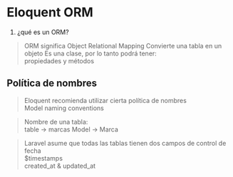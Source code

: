 # Eloquent ORM

1. ¿qué es un ORM?
> ORM significa Object Relational Mapping
> Convierte una tabla en un objeto
> Es una clase, por lo tanto podrá tener:   
> propiedades y métodos

## Política de nombres

> Eloquent recomienda utilizar cierta política de nombres   
> Model naming conventions

> Nombre de una tabla:  
> table -> marcas
> Model -> Marca

> Laravel asume que todas las tablas tienen dos campos de control de fecha  
> $timestamps   
> created_at & updated_at



